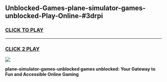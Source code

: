 
## Unblocked-Games-plane-simulator-games-unblocked-Play-Online-#3drpi
<h3>
<a href="https://premium.freeplayer.one?title=plane-simulator-games-unblocked&ref=27F">CLICK TO PLAY</a></h3>
<hr>

<h3>
<a href="https://premium.freeplayer.one?title=plane-simulator-games-unblocked&ref=27F">CLICK 2 PLAY</a>
  
</h3>

<a href="https://premium.freeplayer.one?title=plane-simulator-games-unblocked&ref=27F"><img src="https://clearcache.store/games.png"></a>


**plane-simulator-games-unblocked games unblocked: Your Gateway to Fun and Accessible Online Gaming**
